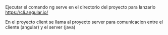 Ejecutar el comando ng serve en el directorio del proyecto para lanzarlo
https://cli.angular.io/

En el proyecto client se llama al proyecto server para comunicacion entre el cliente (angular) y el server (java)
